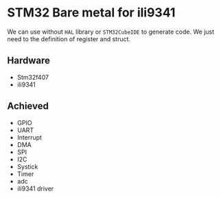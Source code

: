 # STM32 Bare metal for ili9341

We can use without `HAL` library or `STM32CubeIDE` to generate code. We just need to the definition of register and struct.

## Hardware
- Stm32f407
- ili9341

## Achieved
- GPIO
- UART
- Interrupt
- DMA
- SPI
- I2C
- Systick
- Timer
- adc
- ili9341 driver
